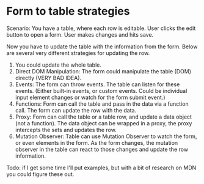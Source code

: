 # Form to table strategies 

Scenario: You have a table, where each row is editable. User clicks the edit button to open a form. User makes changes and hits save. 

Now you have to update the table with the information from the form.  Below are several very different strategies for updating the row.

1. You could update the whole table.
2. Direct DOM Manipulation: The form could manipulate the table (DOM) directly (VERY BAD IDEA).
3. Events: The form can throw events. The table can listen for these events. (Either built-in events, or custom events. Could be individual input element changes or watch for the form submit event.)
4. Functions: Form can call the table and pass in the data via a function call. The form can update the row with the data.
5. Proxy: Form can call the table or a table row, and update a data object (not a function). The data object can be wrapped in a proxy, the proxy intercepts the sets and updates the row.
6. Mutation Observer: Table can use Mutation Observer to watch the form, or even elements in the form. As the form changes, the mutation observer in the table can react to those changes and update the row information.

Todo: if I get some time I'll put examples, but with a bit of research on MDN you could figure these out.
